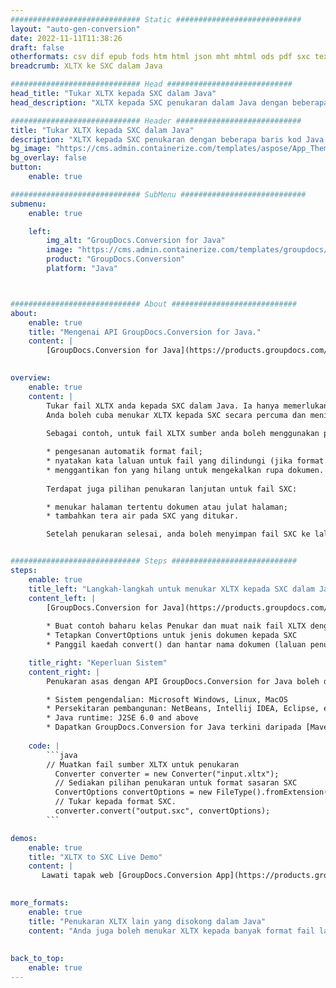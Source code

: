 ```yaml
---
############################# Static ############################
layout: "auto-gen-conversion"
date: 2022-11-11T11:38:26
draft: false
otherformats: csv dif epub fods htm html json mht mhtml ods pdf sxc tex tsv xlam xls xlsb xlsm xlsx xlt xltm xltx xml xps
breadcrumb: XLTX ke SXC dalam Java

############################# Head ############################
head_title: "Tukar XLTX kepada SXC dalam Java"
head_description: "XLTX kepada SXC penukaran dalam Java dengan beberapa baris kod. Tukar lebih 160 format fail menggunakan API penukaran dokumen GroupDocs untuk Java"

############################# Header ############################
title: "Tukar XLTX kepada SXC dalam Java"
description: "XLTX kepada SXC penukaran dengan beberapa baris kod Java."
bg_image: "https://cms.admin.containerize.com/templates/aspose/App_Themes/V3/images/bg/header1.png"
bg_overlay: false
button:
    enable: true

############################# SubMenu ############################
submenu:
    enable: true

    left:
        img_alt: "GroupDocs.Conversion for Java"
        image: "https://cms.admin.containerize.com/templates/groupdocs/images/product-logos/90x90-noborder/groupdocs-conversion-java.png"
        product: "GroupDocs.Conversion"
        platform: "Java"



############################# About ############################
about:
    enable: true
    title: "Mengenai API GroupDocs.Conversion for Java."
    content: |
        [GroupDocs.Conversion for Java](https://products.groupdocs.com/conversion/java/) ialah API penukaran format fail lanjutan untuk menukar antara imej popular dan format dokumen seperti Microsoft Office, OpenDocument, PDF, HTML, e-mel, CAD. dan banyak lagi dengan hanya beberapa baris kod. API asli secara automatik mengesan format dokumen asal dan menawarkan banyak pilihan untuk menyesuaikan dokumen yang ditukar. Bersama-sama dengan fungsi mengekstrak maklumat daripada dokumen, ia juga menyokong caching hasil penukaran ke cakera tempatan secara lalai. Walau bagaimanapun, sebarang jenis storan cache boleh disokong dengan melaksanakan antara muka yang sesuai - Amazon S3, Dropbox, Google Drive, Windows Azure, Reddis atau mana-mana yang lain.
    

overview:
    enable: true
    content: |
        Tukar fail XLTX anda kepada SXC dalam Java. Ia hanya memerlukan beberapa baris kod Java pada mana-mana platform pilihan anda, seperti Windows, Linux, macOS.
        Anda boleh cuba menukar XLTX kepada SXC secara percuma dan menilai kualiti hasil penukaran. Bersama-sama dengan skrip penukaran fail mudah, anda boleh mencuba pilihan yang lebih canggih untuk memuatkan fail sumber XLTX dan menyimpan output SXC. 
        
        Sebagai contoh, untuk fail XLTX sumber anda boleh menggunakan pilihan pemuatan berikut:

        * pengesanan automatik format fail;
        * nyatakan kata laluan untuk fail yang dilindungi (jika format fail menyokongnya);
        * menggantikan fon yang hilang untuk mengekalkan rupa dokumen.
        
        Terdapat juga pilihan penukaran lanjutan untuk fail SXC:

        * menukar halaman tertentu dokumen atau julat halaman;
        * tambahkan tera air pada SXC yang ditukar.

        Setelah penukaran selesai, anda boleh menyimpan fail SXC ke laluan fail setempat anda atau ke mana-mana storan pihak ketiga seperti FTP, Amazon S3, Google Drive, Dropbox dll. Sila ambil perhatian - untuk menukar XLTX kepada SXC, anda tidak perlu memasang sebarang perisian tambahan, seperti MS Office, Open Office, Adobe Acrobat Reader dsb.


############################# Steps ############################
steps:
    enable: true
    title_left: "Langkah-langkah untuk menukar XLTX kepada SXC dalam Java"
    content_left: |
        [GroupDocs.Conversion for Java](https://products.groupdocs.com/conversion/java/) membenarkan pembangun menukar fail XLTX kepada SXC dengan mudah dengan beberapa baris kod.
        
        * Buat contoh baharu kelas Penukar dan muat naik fail XLTX dengan laluan penuh
        * Tetapkan ConvertOptions untuk jenis dokumen kepada SXC
        * Panggil kaedah convert() dan hantar nama dokumen (laluan penuh) dan format (SXC) sebagai parameter

    title_right: "Keperluan Sistem"
    content_right: |
        Penukaran asas dengan API GroupDocs.Conversion for Java boleh dilakukan dengan hanya beberapa baris kod. API kami disokong pada semua platform dan sistem pengendalian utama. Sebelum melaksanakan kod di bawah, pastikan anda mempunyai prasyarat berikut dipasang pada sistem anda.

        * Sistem pengendalian: Microsoft Windows, Linux, MacOS
        * Persekitaran pembangunan: NetBeans, Intellij IDEA, Eclipse, etc.
        * Java runtime: J2SE 6.0 and above
        * Dapatkan GroupDocs.Conversion for Java terkini daripada [Maven](https://repository.groupdocs.com/webapp/#/artifacts/browse/tree/General/repo/com/groupdocs/groupdocs-conversion)
         
    code: |
        ```java    
        // Muatkan fail sumber XLTX untuk penukaran
          Converter converter = new Converter("input.xltx");
          // Sediakan pilihan penukaran untuk format sasaran SXC
          ConvertOptions convertOptions = new FileType().fromExtension("sxc").getConvertOptions();
          // Tukar kepada format SXC.
          converter.convert("output.sxc", convertOptions);
        ```

demos:
    enable: true
    title: "XLTX to SXC Live Demo"
    content: |
       Lawati tapak web [GroupDocs.Conversion App](https://products.groupdocs.app/conversion/family) kami dan cuba XLTX kepada SXC penukaran sekarang. Demo percuma mempunyai faedah berikut
          

more_formats:
    enable: true
    title: "Penukaran XLTX lain yang disokong dalam Java"
    content: "Anda juga boleh menukar XLTX kepada banyak format fail lain. Sila lihat senarai di bawah."
       
       
back_to_top:
    enable: true
---
```

